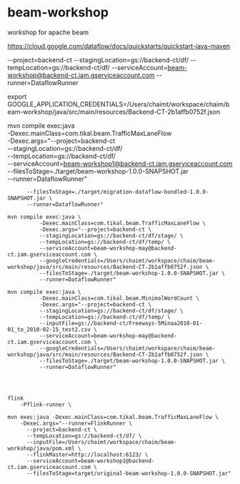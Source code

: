 # beam-workshop
workshop for apache beam


https://cloud.google.com/dataflow/docs/quickstarts/quickstart-java-maven


--project=backend-ct
--stagingLocation=gs://backend-ct/df/
--tempLocation=gs://backend-ct/df/
--serviceAccount=beam-workshop@backend-ct.iam.gserviceaccount.com
--runner=DataflowRunner


export GOOGLE_APPLICATION_CREDENTIALS=/Users/chaimt/workspace/chaim/beam-workshop/java/src/main/resources/Backend-CT-2b1affb0752f.json

mvn compile exec:java \
          -Dexec.mainClass=com.tikal.beam.TrafficMaxLaneFlow \
          -Dexec.args="--project=backend-ct \
          --stagingLocation=gs://backend-ct/df/ \
          --tempLocation=gs://backend-ct/df/ \
          --serviceAccount=beam-workshop1@backend-ct.iam.gserviceaccount.com \
          --filesToStage=./target/beam-workshop-1.0.0-SNAPSHOT.jar \
          --runner=DataflowRunner"
          
           
          
          --filesToStage=./target/migration-dataflow-bundled-1.0.0-SNAPSHOT.jar \
          --runner=DataflowRunner"                     
```
mvn compile exec:java \
          -Dexec.mainClass=com.tikal.beam.TrafficMaxLaneFlow \
          -Dexec.args="--project=backend-ct \
          --stagingLocation=gs://backend-ct/df/stage/ \
          --tempLocation=gs://backend-ct/df/temp/ \
          --serviceAccount=beam-workshop-may@backend-ct.iam.gserviceaccount.com \
          --googleCredentials=/Users/chaimt/workspace/chaim/beam-workshop/java/src/main/resources/Backend-CT-2b1affb0752f.json \
          --filesToStage=./target/beam-workshop-1.0.0-SNAPSHOT.jar \
          --runner=DataflowRunner"
          
mvn compile exec:java \
          -Dexec.mainClass=com.tikal.beam.MinimalWordCount \
          -Dexec.args="--project=backend-ct \
          --stagingLocation=gs://backend-ct/df/stage/ \
          --tempLocation=gs://backend-ct/df/temp/ \
          --inputFile=gs://backend-ct/Freeways-5Minaa2010-01-01_to_2010-02-15_test2.csv \
          --serviceAccount=beam-workshop-may@backend-ct.iam.gserviceaccount.com \
          --googleCredentials=/Users/chaimt/workspace/chaim/beam-workshop/java/src/main/resources/Backend-CT-2b1affb0752f.json \
          --filesToStage=./target/beam-workshop-1.0.0-SNAPSHOT.jar \
          --runner=DataflowRunner"
          



flink
    -Pflink-runner \
              
mvn exec:java -Dexec.mainClass=com.tikal.beam.TrafficMaxLaneFlow \
    -Dexec.args="--runner=FlinkRunner \
      --project=backend-ct \
      --tempLocation=gs://backend-ct/df/ \
      --inputFile=/Users/chaimt/workspace/chaim/beam-workshop/java/pom.xml \
      --flinkMaster=http://localhost:6123/ \
      --serviceAccount=beam-workshop1@backend-ct.iam.gserviceaccount.com \
      --filesToStage=target/original-beam-workshop-1.0.0-SNAPSHOT.jar"

          
